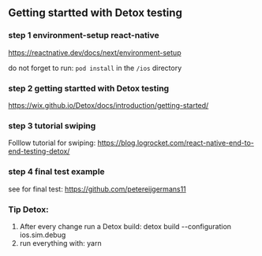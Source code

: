 

## Getting startted with Detox testing

### step 1 environment-setup react-native
https://reactnative.dev/docs/next/environment-setup

do not forget to run: `pod install` in the `/ios` directory

### step 2 getting startted with Detox testing
https://wix.github.io/Detox/docs/introduction/getting-started/

### step 3 tutorial swiping
Folllow tutorial for swiping: https://blog.logrocket.com/react-native-end-to-end-testing-detox/

### step 4 final test example
see for final test: https://github.com/petereijgermans11

### Tip Detox:
1. After every change run a Detox build:   detox build --configuration ios.sim.debug
2. run everything with: yarn

